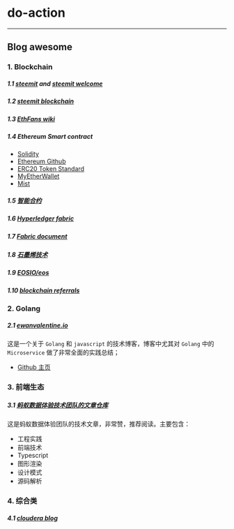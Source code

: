 # do-action
---

## Blog awesome

### 1. Blockchain

##### 1.1 [steemit](https://steemit.com/) and [steemit welcome](https://steemit.com/welcome)
##### 1.2 [steemit blockchain](https://steemit.com/trending/blockchain)
##### 1.3 [EthFans wiki](https://github.com/EthFans/wiki/wiki)
##### 1.4 Ethereum Smart contract

* [Solidity](https://solidity.readthedocs.io/en/latest/index.html)
* [Ethereum Github](https://github.com/ethereum)
* [ERC20 Token Standard](https://theethereum.wiki/w/index.php/ERC20_Token_Standard)
* [MyEtherWallet](https://github.com/MyEtherWallet)
* [Mist](https://github.com/ethereum/mist)
    
##### 1.5 [智能合约](https://dbarobin.com/2018/01/24/blockchain-smart-contract/)
##### 1.6 [Hyperledger fabric](https://github.com/hyperledger/fabric)
##### 1.7 [Fabric document](http://hyperledger-fabric.readthedocs.io/en/release/)
##### 1.8 [石墨烯技术](https://github.com/cryptonomex/graphene/wiki)
##### 1.9 [EOSIO/eos](https://github.com/EOSIO/eos)
##### 1.10 [blockchain referrals](https://bcage.one/d/24-referrals)

### 2. Golang

##### 2.1 [ewanvalentine.io](https://ewanvalentine.io)

这是一个关于 `Golang` 和 `javascript` 的技术博客，博客中尤其对 `Golang` 中的 `Microservice` 做了非常全面的实践总结；

- [Github 主页](https://github.com/EwanValentine)

### 3. 前端生态

##### 3.1 [蚂蚁数据体验技术团队的文章仓库](https://ewanvalentine.io)

这是蚂蚁数据体验团队的技术文章，非常赞，推荐阅读。主要包含：

- 工程实践
- 前端技术
- Typescript
- 图形渲染
- 设计模式
- 源码解析

### 4. 综合类

##### 4.1 [cloudera blog](http://blog.cloudera.com/)


